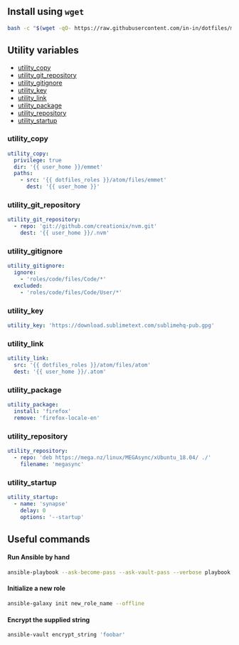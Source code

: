 ## Install using `wget`

```bash
bash -c "$(wget -qO- https://raw.githubusercontent.com/in-in/dotfiles/master/install.sh)"
```

## Utility variables

* [utility_copy](#utility_copy)
* [utility_git_repository](#utility_git_repository)
* [utility_gitignore](#utility_gitignore)
* [utility_key](#utility_key)
* [utility_link](#utility_link)
* [utility_package](#utility_package)
* [utility_repository](#utility_repository)
* [utility_startup](#utility_startup)

### utility_copy

```yaml
utility_copy:
  privilege: true
  dir: '{{ user_home }}/emmet'
  paths:
    - src: '{{ dotfiles_roles }}/atom/files/emmet'
      dest: '{{ user_home }}'
```

### utility_git_repository

```yaml
utility_git_repository:
  - repo: 'git://github.com/creationix/nvm.git'
    dest: '{{ user_home }}/.nvm'
```

### utility_gitignore

```yaml
utility_gitignore:
  ignore:
    - 'roles/code/files/Code/*'
  excluded:
    - 'roles/code/files/Code/User/*'
```

### utility_key

```yaml
utility_key: 'https://download.sublimetext.com/sublimehq-pub.gpg'
```

### utility_link

```yaml
utility_link:
  src: '{{ dotfiles_roles }}/atom/files/atom'
  dest: '{{ user_home }}/.atom'
```

### utility_package

```yaml
utility_package:
  install: 'firefox'
  remove: 'firefox-locale-en'
```

### utility_repository

```yaml
utility_repository:
  - repo: 'deb https://mega.nz/linux/MEGAsync/xUbuntu_18.04/ ./'
    filename: 'megasync'
```

### utility_startup

```yaml
utility_startup:
  - name: 'synapse'
    delay: 0
    options: '--startup'
```

## Useful commands

#### Run Ansible by hand

```bash
ansible-playbook --ask-become-pass --ask-vault-pass --verbose playbook.yml
```

#### Initialize a new role

```bash
ansible-galaxy init new_role_name --offline
```

#### Encrypt the supplied string

```bash
ansible-vault encrypt_string 'foobar'
```
